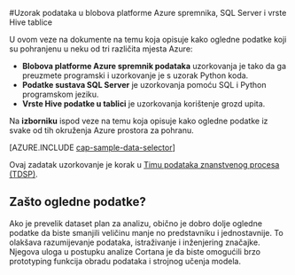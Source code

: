 <properties 
    pageTitle="Uzorak podataka u blobova platforme Azure spremnika, SQL Server i vrste Hive tablice | Microsoft Azure" 
    description="Upute za istraživanje podataka pohranjenih u različitim Azure enviromnents." 
    services="machine-learning" 
    documentationCenter="" 
    authors="bradsev" 
    manager="jhubbard" 
    editor="cgronlun" />

<tags 
    ms.service="machine-learning" 
    ms.workload="data-services" 
    ms.tgt_pltfrm="na" 
    ms.devlang="na" 
    ms.topic="article" 
    ms.date="09/19/2016" 
    ms.author="fashah;garye;bradsev" /> 

#<a name="heading"></a>Uzorak podataka u blobova platforme Azure spremnika, SQL Server i vrste Hive tablice

U ovom veze na dokumente na temu koja opisuje kako ogledne podatke koji su pohranjenu u neku od tri različita mjesta Azure:

- **Blobova platforme Azure spremnik podataka** uzorkovanja je tako da ga preuzmete programski i uzorkovanje je s uzorak Python koda.
- **Podatke sustava SQL Server** je uzorkovanja pomoću SQL i Python programskom jeziku. 
- **Vrste Hive podatke u tablici** je uzorkovanja korištenje grozd upita.

Na **izborniku** ispod veze na temu koja opisuje kako ogledne podatke iz svake od tih okruženja Azure prostora za pohranu. 

[AZURE.INCLUDE [cap-sample-data-selector](../../includes/cap-sample-data-selector.md)]

Ovaj zadatak uzorkovanje je korak u [Timu podataka znanstvenog procesa (TDSP)](https://azure.microsoft.com/documentation/learning-paths/cortana-analytics-process/).

## <a name="why-sample-data"></a>Zašto ogledne podatke?

Ako je prevelik dataset plan za analizu, obično je dobro dolje ogledne podatke da biste smanjili veličinu manje no predstavniku i jednostavnije. To olakšava razumijevanje podataka, istraživanje i inženjering značajke. Njegova uloga u postupku analize Cortana je da biste omogućili brzo prototyping funkcija obradu podataka i strojnog učenja modela.



